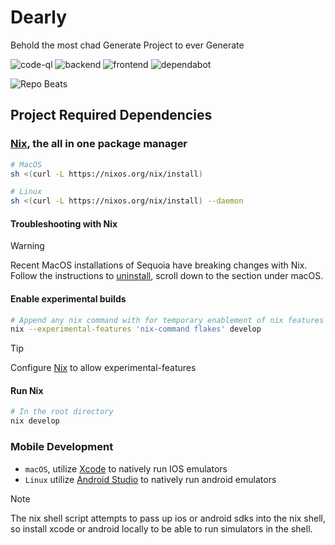 # Dearly

Behold the most chad Generate Project to ever Generate

![code-ql](https://github.com/GenerateNU/dearly/actions/workflows/codeql.yml/badge.svg)
![backend](https://github.com/GenerateNU/dearly/actions/workflows/backend.yml/badge.svg)
![frontend](https://github.com/GenerateNU/dearly/actions/workflows/frontend.yml/badge.svg)
![dependabot](https://img.shields.io/badge/dependencies-monitored-brightgreen)

![Repo Beats](https://repobeats.axiom.co/api/embed/3e93568ac88a6144752bbc72a8964e63e2f470b7.svg "Repobeats analytics image")

## Project Required Dependencies

### [Nix](https://nixos.org), the all in one package manager

```bash
# MacOS
sh <(curl -L https://nixos.org/nix/install)

# Linux
sh <(curl -L https://nixos.org/nix/install) --daemon
```

#### Troubleshooting with Nix

> [!WARNING]
> Recent MacOS installations of Sequoia have breaking changes with Nix.
> Follow the instructions to [uninstall](https://nix.dev/manual/nix/2.18/installation/uninstall),
> scroll down to the section under macOS.

#### Enable experimental builds

```bash
# Append any nix command with for temporary enablement of nix features
nix --experimental-features 'nix-command flakes' develop
```

> [!TIP]
> Configure [Nix](https://wiki.nixos.org/wiki/Flakes) to allow experimental-features

#### Run Nix

```bash
# In the root directory
nix develop
```

### Mobile Development

- `macOS`, utilize [Xcode](https://developer.apple.com/xcode/) to natively run IOS emulators
- `Linux` utilize [Android Studio](https://developer.android.com) to natively run android emulators

> [!NOTE]
> The nix shell script attempts to pass up ios or android sdks into the nix shell, so install xcode or android locally to be able to
> run simulators in the shell.

